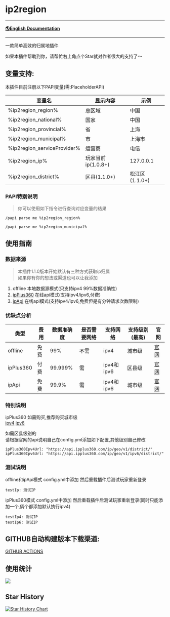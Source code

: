 # ip2region

-------------------------------------------------------------------------------

[**🌎English Documentation**](README.md)

-------------------------------------------------------------------------------

一款简单高效的归属地插件

如果本插件帮助到你，请帮忙右上角点个Star就对作者很大的支持了～

## 变量支持:

本插件目前注册以下PAPI变量(需:PlaceholderAPI)

| 变量名                         | 显示内容           | 示例          |
|-----------------------------|----------------|-------------|
| %ip2region_region%          | 总区域            | 中国          |
| %ip2region_national%        | 国家             | 中国          |
| %ip2region_provincial%      | 省              | 上海          |
| %ip2region_municipal%       | 市              | 上海市         |
| %ip2region_serviceProvider% | 运营商            | 电信          |
| %ip2region_ip%              | 玩家当前ip(1.0.8+) | 127.0.0.1   |
| %ip2region_district%        | 区县(1.1.0+)     | 松江区(1.1.0+) |

### PAPI特别说明

> 你可以使用如下指令进行查询对应变量的结果

```
/papi parse me %ip2region_region%
```

```
/papi parse me %ip2region_municipal%
```

## 使用指南

### 数据来源

> 本插件1.1.0版本开始默认有三种方式获取ip归属  
> 如果你有你的想法或渠道也可以让我添加

1. offline 本地数据源模式(只支持ipv4 99%数据准确性)
2. [ipPlus360](https://mall.ipplus360.com/) 在线api模式(支持ipv4/ipv6,付费)
3. [ipApi](https://ip-api.com/) 在线api模式(支持ipv4/ipv6,免费但是有分钟请求次数限制)

### 优缺点分析

| 类型        | 费用 | 数据准确度   | 是否需要网络 | 支持网络      | 支持级别(最高) | 官网                                              |
|-----------|----|---------|--------|-----------|----------|-------------------------------------------------|
| offline   | 免费 | 99%     | 不需     | ipv4      | 城市级      | [官网](https://github.com/lionsoul2014/ip2region) |
| ipPlus360 | 付费 | 99.999% | 需      | ipv4和ipv6 | 区县级      | [官网](https://mall.ipplus360.com/)               |
| ipApi     | 免费 | 99.9%   | 需      | ipv4和ipv6 | 城市级      | [官网](https://ip-api.com/)                       |

### 特别说明

ipPlus360 如需购买,推荐购买城市级  
[ipv4](https://mall.ipplus360.com/pros/IPVFourGeoAPI)
[ipv6](https://mall.ipplus360.com/pros/IPGeoAPI)

如需区县级别的  
请根据官网的api说明自己在config.yml添加如下配置,其他级别自己修改

```
ipPlus360Ipv4Url: "https://api.ipplus360.com/ip/geo/v1/district/"
ipPlus360Ipv6Url: "https://api.ipplus360.com/ip/geo/v1/ipv6/district/"
```

### 测试说明

offline和ipApi模式 config.yml中添加 然后重载插件后测试玩家重新登录

```
testIp: 测试IP
```

ipPlus360模式 config.yml中添加 然后重载插件后测试玩家重新登录(同时只能添加一个,俩个都添加默认执行ipv4)

```
testIp4: 测试IP
testIp6: 测试IP
```

## GITHUB自动构建版本下载渠道:

[GITHUB ACTIONS](https://github.com/handy-git/ip2region/actions)

## 使用统计

![](https://bstats.org/signatures/bukkit/ip2region.svg)

## Star History

[![Star History Chart](https://api.star-history.com/svg?repos=handy-git/ip2region&type=Date)](https://star-history.com/#handy-git/ip2region&Date)

